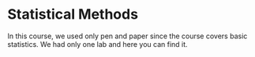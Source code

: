 # Statistical Methods

In this course, we used only pen and paper since the course covers basic statistics. We had only one lab and here you can find it.

